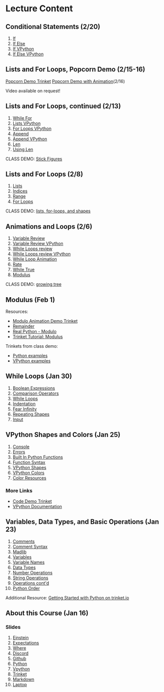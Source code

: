 # Lecture Content

## Conditional Statements (2/20) 

1. [If](/conditionals/01_if.md)
2. [If Else](/conditionals/02_ifElse.md)
3. [If VPython](/conditionals/03_ifVPython.md)
4. [If Else VPython](/conditionals/04_ifElseVPython.md)

## Lists and For Loops, Popcorn Demo (2/15-16)

[Popcorn Demo Trinket](https://trinket.io/glowscript/36177a7e88)
[Popcorn Demo with Animation](https://trinket.io/glowscript/ec298badd2)(2/16)

Video available on request! 

## Lists and For Loops, continued (2/13) 

1. [While For](/lists-for-loops-contd/01_whileFor.md)
2. [Lists VPython](/lists-for-loops-contd/02_listsVpython.md)
3. [For Loops VPython](/lists-for-loops-contd/03_forLoopsVPython.md)
4. [Append](/lists-for-loops-contd/04_append.md)
5. [Append VPython](/lists-for-loops-contd/05_appendVPython.md)
6. [Len](/lists-for-loops-contd/06_len.md)
7. [Using Len](/lists-for-loops-contd/07_usingLen.md)

CLASS DEMO: [Stick Figures](https://trinket.io/glowscript/4c8f84094e)

## Lists and For Loops (2/8)

1. [Lists](/lists-for-loops/01_lists.md)
2. [Indices](/lists-for-loops/02_indices.md)
3. [Range](/lists-for-loops/03_range.md)
4. [For Loops](/lists-for-loops/04_forLoops.md)

CLASS DEMO: [lists, for-loops, and shapes](https://trinket.io/glowscript/450e4956a4)

## Animations and Loops (2/6)

1.  [Variable Review](/while-true/01_variableReview.md)
2.  [Variable Review VPython](/while-true/02_variableReviewVpython.md)
3.  [While Loops review](/while-true/03_whileLoopsReview.md)
4.  [While Loops review VPython](/while-true/04_whileLoopsReview.md)
5.  [While Loop Animation](/while-true/05_whileLoopAnimation.md)
6.  [Rate](/while-true/06_rate.md)
7.  [While True](/while-true/07_whileTrue.md)
8.  [Modulus](/while-true/08_modulus.md)

CLASS DEMO: [growing tree](https://trinket.io/glowscript/d7c51a9ca7)

## Modulus (Feb 1)

Resources:

- [Modulo Animation Demo Trinket](https://trinket.io/glowscript/8a404108c7)
- [Remainder](https://mathworld.wolfram.com/Remainder.html)
- [Real Python - Modulo](https://realpython.com/python-modulo-operator/)
- [Trinket Tutorial: Modulus](https://learnpython.trinket.io/learn-python-part-1-numbers#/numbers/modulus)

Trinkets from class demo:

- [Python examples](https://trinket.io/python/2312a3b810)
- [VPython examples](https://trinket.io/glowscript/de090984b7)

## While Loops (Jan 30)

1.  [Boolean Expressions](/while-loops/01_booleanExpressions.md)
2.  [Comparison Operators](/while-loops/02_comparisonOperators.md)
3.  [While Loops](/while-loops/03_whileLoops.md)
4.  [Indentation](/while-loops/04_indentation.md)
5.  [Fear Infinity](/while-loops/05_fearInfinity.md)
6.  [Repeating Shapes](/while-loops/06_repeatingShapes.md)
7.  [Input](/while-loops/07_input.md)

## VPython Shapes and Colors (Jan 25)

1.  [Console](/vpython-shapes-and-colors/01_console.md)
2.  [Errors](/vpython-shapes-and-colors/02_errors.md)
3.  [Built In Python Functions](/vpython-shapes-and-colors/03_builtInPythonFunctions.md)
4.  [Function Syntax](/vpython-shapes-and-colors/04_functionSyntax.md)
5.  [VPython Shapes](/vpython-shapes-and-colors/05_vpythonShapes.md)
6.  [VPython Colors](/vpython-shapes-and-colors/06_vpythonColors.md)
7.  [Color Resources](/vpython-shapes-and-colors/07_colorResources.md)

### More Links

- [Code Demo Trinket](https://trinket.io/glowscript/a280273975)
- [VPython Documentation](https://www.glowscript.org/docs/VPythonDocs/index.html)

## Variables, Data Types, and Basic Operations (Jan 23)

1.  [Comments](/variables-data-types-operations/01_comments.md)
2.  [Comment Syntax](/variables-data-types-operations/02_commentSyntax.md)
3.  [Madlib](/variables-data-types-operations/03_madlib.md)
4.  [Variables](/variables-data-types-operations/04_variables.md)
5.  [Variable Names](/variables-data-types-operations/05_variableNames.md)
6.  [Data Types](/variables-data-types-operations/06_dataTypes.md)
7.  [Number Operations](/variables-data-types-operations/07_numberOperations.md)
8.  [String Operations](/variables-data-types-operations/08_stringOperations.md)
9.  [Operations cont'd](/variables-data-types-operations/09_asteriskStrNum.md)
10. [Python Order](/variables-data-types-operations/10_pythonOrder.md)

Additional Resource: [Getting Started with Python on trinket.io](https://docs.trinket.io/getting-started-with-python#/welcome/where-we-ll-go)

## About this Course (Jan 16)

### Slides

1.  [Einstein](/about-100/01_einstein.md)
2.  [Expectations](/about-100/02_expectations.md)
3.  [Where](/about-100/03_where.md)
4.  [Discord](/about-100/04_discord.md)
5.  [Github](/about-100/05_github.md)
6.  [Python](/about-100/06_python.md)
7.  [Vpython](/about-100/07_vpython.md)
8.  [Trinket](/about-100/08_trinket.md)
9.  [Markdown](/about-100/09_markdown.md)
10. [Laptop](/about-100/10_laptop.md)




